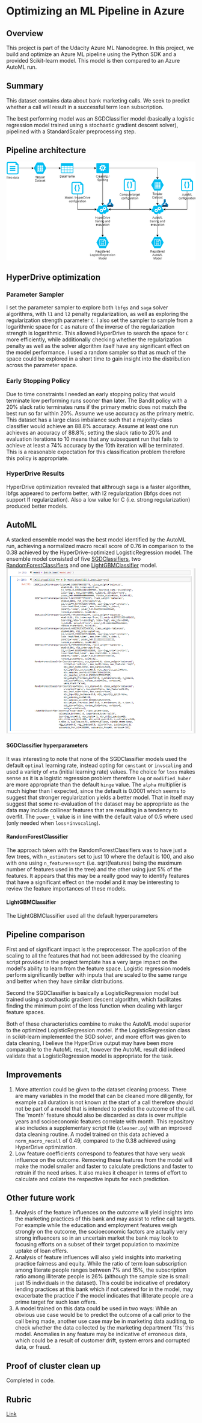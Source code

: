 # Optimizing an ML Pipeline in Azure

## Overview
This project is part of the Udacity Azure ML Nanodegree.
In this project, we build and optimize an Azure ML pipeline using the Python SDK and a provided Scikit-learn model.
This model is then compared to an Azure AutoML run.

## Summary
This dataset contains data about bank marketing calls. We seek to predict whether a call will result in a successful term loan subscription.

The best performing model was an SGDClassifier model (basically a logistic regression model trained using a stochastic gradient descent solver), pipelined with a StandardScaler preprocessing step.

## Pipeline architecture
![Pipeline](Project_architecture.png)

## HyperDrive optimization

### Parameter Sampler
I set the parameter sampler to explore both `lbfgs` and `saga` solver algorithms, with `l1` and `l2` penalty regularizatiion, as well as exploring the regularization strength parameter `C`. I also set the sampler to sample from a logarithmic space for `C` as nature of the inverse of the regularization strength is logarithmic. This allowed HyperDrive to search the space for `C` more efficiently, while additionally checking whether the regularization penalty as well as the solver algorithm itself have any significant effect on the model performance. I used a random sampler so that as much of the space could be explored in a short time to gain insight into the distribution across the parameter space.

### Early Stopping Policy
Due to time constraints I needed an early stopping policy that would terminate low performing runs sooner than later. The Bandit policy with a 20% slack ratio terminates runs if the primary metric does not match the best run so far within 20%. Assume we use accuracy as the primary metric. This dataset has a large class imbalance such that a majority-class classifier would achieve an 88.8% accuracy. Assume at least one run achieves an accuracy of 88.8%; setting the slack ratio to 20% and evaluation iterations to 10 means that any subsequent run that fails to achieve at least a 74% accuracy by the 10th iteration will be terminated. This is a reasonable expectation for this classification problem therefore this policy is appropriate.

### HyperDrive Results
HyperDrive optimization revealed that althrough saga is a faster algorithm, lbfgs appeared to perform better, with l2 regularization (lbfgs does not support l1 regularization). Also a low value for C (i.e. strong regularization) produced better models.

## AutoML
A stacked ensemble model was the best model identified by the AutoML run, achieving a normalized macro recall score of 0.76 in comparison to the 0.38 achieved by the HyperDrive-optimized LogisticRegression model. The ensemble model consisted of five [SGDClassifiers](https://scikit-learn.org/stable/modules/generated/sklearn.linear_model.SGDClassifier.html), two [RandomForestClassifiers](https://scikit-learn.org/stable/modules/generated/sklearn.ensemble.RandomForestClassifier.html) and one [LightGBMClassifier]() model.
![Stacked model](stacked_model_learners.png)

#### SGDClassifier hyperparameters
It was interesting to note that none of the SGDClassifier models used the default `optimal` learning rate, instead opting for `constant` or `invscaling` and used a variety of `eta` (initial learning rate) values. The choice for `loss` makes sense as it is a logistic regression problem therefore `log` or `modified_huber` are more appropriate than the default `hinge` value. The `alpha` multiplier is much higher than I expected, since the default is 0.0001 which seems to suggest that stronger regularization yields a better model. That in itself may suggest that some re-evaluation of the dataset may be appropriate as the data may include collinear features that are resulting in a tendency to overfit. The `power_t` value is in line with the default value of 0.5 where used (only needed when `loss`=`invscaling`).

#### RandomForestClassifier
The approach taken with the RandomForestClassifiers was to have just a few trees, with `n_estimators` set to just 10 where the default is 100, and also with one using `n_features`=`sqrt` (i.e. sqrt(features) being the maximum number of features used in the tree) and the other using just 5% of the features. It appears that this may be a really good way to identify features that have a significant effect on the model and it may be interesting to review the feature importances of these models.

#### LightGBMClassifier
The LightGBMClassifier used all the default hyperparameters

## Pipeline comparison
First and of significant impact is the preprocessor. The application of the scaling to all the features that had not been addressed by the cleaning script provided in the project template has a very large impact on the model's ability to learn from the feature space. Logistic regression models perform significantly better with inputs that are scaled to the same range and better when they have similar distributions.

Second the SGDClassifier is basically a LogisticRegression model but trained using a stochastic gradient descent algorithm, which facilitates finding the minimum point of the loss function when dealing with larger feature spaces.

Both of these characteristics combine to make the AutoML model superior to the optimized LogisticRegression model. If the LogisticRegression class in scikit-learn implemented the SGD solver, and more effort was given to data cleaning, I believe the HyperDrive output may have been more comparable to the AutoML result, however the AutoML result did indeed validate that a LogisticRegression model is appropriate for the task.

## Improvements
1. More attention could be given to the dataset cleaning process. There are many variables in the model that can be cleaned more diligently, for example call duration is not known at the start of a call therefore should not be part of a model that is intended to predict the outcome of the call. The 'month' feature should also be discarded as data is over multiple years and socioeconomic features correlate with month. This repository also includes a supplementary script file (`cleaner.py`) with an improved data cleaning routine. A model trained on this data achieved a `norm_macro_recall` of 0.49, compared to the 0.38 achieved using HyperDrive optimization.
1. Low feature coefficients correspond to features that have very weak influence on the outcome. Removing these features from the model will make the model smaller and faster to calculate predictions and faster to retrain if the need arises. It also makes it cheaper in terms of effort to calculate and collate the respective inputs for each prediction.

## Other future work
1. Analysis of the feature influences on the outcome will yield insights into the marketing practices of this bank and may assist to refine call targets. For example while the education and employment features weigh strongly on the outcome, the socioeconomic factors are actually very strong influencers so in an uncertain market the bank may look to focusing efforts on a subset of their target population to maximize uptake of loan offers.
1. Analysis of feature influences will also yield insights into marketing practice fairness and equity. While the ratio of term loan subscription among literate people ranges between 7% and 15%, the subscription ratio among illiterate people is 26% (although the sample size is small: just 15 individuals in the dataset). This could be indicative of predatory lending practices at this bank which if not catered for in the model, may exacerbate the practice if the model indicates that illiterate people are a prime target for such loan offers.
1. A model trained on this data could be used in two ways: While an obvious use case would be to predict the outcome of a call prior to the call being made, another use case may be in marketing data auditing, to check whether the data collected by the marketing department 'fits' this model. Anomalies in any feature may be indicative of erroneous data, which could be a result of customer drift, system errors and corrupted data, or fraud.

## Proof of cluster clean up
Completed in code.

## Rubric
[Link](https://review.udacity.com/#!/rubrics/2925/view)
